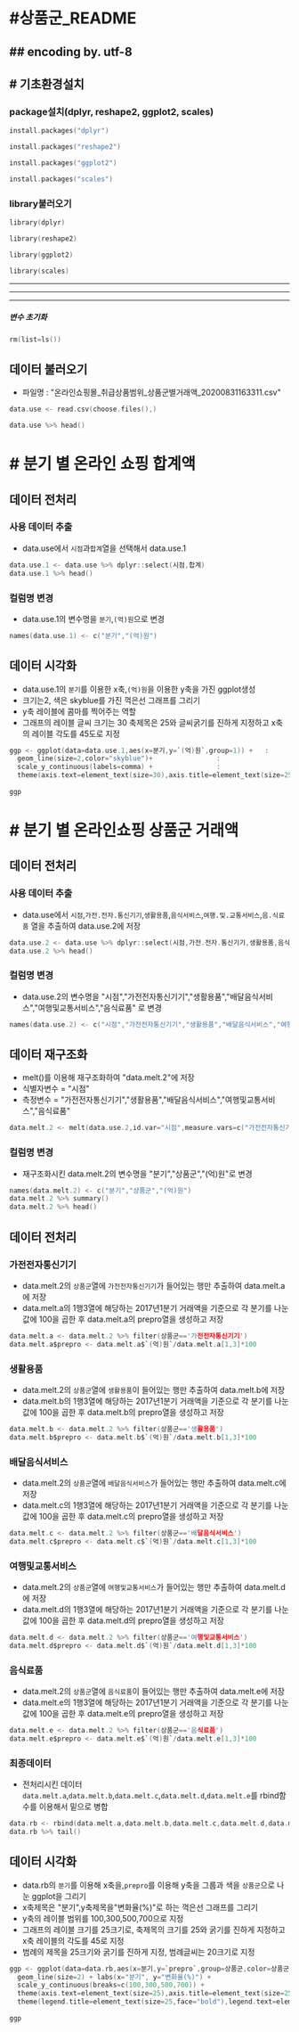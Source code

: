 # #상품군_README
## ## encoding by. utf-8

## # 기초환경설치

### package설치(dplyr, reshape2, ggplot2, scales)

```c
install.packages("dplyr")

install.packages("reshape2")

install.packages("ggplot2")

install.packages("scales")
```

### library불러오기

```c
library(dplyr)  

library(reshape2)

library(ggplot2)

library(scales)	
```
---------------------------------------------
---------------------------------------------
---------------------------------------------
##### 변수 초기화
```c
rm(list=ls())
```

## 데이터 불러오기
+ 파일명 : "온라인쇼핑몰_취급상품범위_상품군별거래액_20200831163311.csv"

```c
data.use <- read.csv(choose.files(),)

data.use %>% head()
```

# # 분기 별 온라인 쇼핑 합계액

## 데이터 전처리

### 사용 데이터 추출
+ data.use에서 `시점`과`합계`열을 선택해서 data.use.1

```c
data.use.1 <- data.use %>% dplyr::select(시점,합계)
data.use.1 %>% head()
```

### 컬럼명 변경
+ data.use.1의 변수명을 `분기`,`(억)원`으로 변경

```c
names(data.use.1) <- c("분기","(억)원")
```

## 데이터 시각화
+ data.use.1의 `분기`를 이용한 x축,`(억)원`을 이용한 y축을 가진 ggplot생성 
+ 크기는2, 색은 skyblue를 가진 꺽은선 그래프를 그리기
+ y축 레이블에 콤마를 찍어주는 역할
+ 그래프의 레이블 글씨 크기는 30 축제목은 25와 글씨굵기를 진하게 지정하고 x축의 레이블 각도를 45도로 지정

```c
ggp <- ggplot(data=data.use.1,aes(x=분기,y=`(억)원`,group=1)) +   :  
  geom_line(size=2,color="skyblue")+ 				: 
  scale_y_continuous(labels=comma) +				:  
  theme(axis.text=element_text(size=30),axis.title=element_text(size=25,face="bold"),axis.text.x=element_text(angle=45,hjust=1)) 
  
ggp 	
```



# # 분기 별 온라인쇼핑 상품군 거래액

## 데이터 전처리

### 사용 데이터 추출
+ data.use에서 `시점`,`가전.전자.통신기기`,`생활용품`,`음식서비스`,`여행.및.교통서비스`,`음.식료품` 열을 추출하여 data.use.2에 저장

```c
data.use.2 <- data.use %>% dplyr::select(시점,가전.전자.통신기기,생활용품,음식서비스,여행.및.교통서비스,음.식료품)
data.use.2 %>% head()
```

### 컬럼명 변경
+ data.use.2의 변수명을 "시점","가전전자통신기기","생활용품","배달음식서비스","여행및교통서비스","음식료품" 로 변경

```c
names(data.use.2) <- c("시점","가전전자통신기기","생활용품","배달음식서비스","여행및교통서비스","음식료품")
```

## 데이터 재구조화
+ melt()를 이용해 재구조화하여 "data.melt.2"에 저장
+ 식별자변수 = "시점"     
+ 측정변수 = "가전전자통신기기","생활용품","배달음식서비스","여행및교통서비스","음식료품"

```c
data.melt.2 <- melt(data.use.2,id.var="시점",measure.vars=c("가전전자통신기기","생활용품","배달음식서비스","여행및교통서비스","음식료품"))
```

### 컬럼명 변경
+ 재구조화시킨 data.melt.2의 변수명을 "분기","상품군","(억)원"로 변경

```c
names(data.melt.2) <- c("분기","상품군","(억)원")
data.melt.2 %>% summary()
data.melt.2 %>% head()
```

## 데이터 전처리

### 가전전자통신기기
+ data.melt.2의 `상품군`열에 `가전전자통신기기`가 들어있는 행만 추출하여 data.melt.a에 저장
+ data.melt.a의 1행3열에 해당하는 2017년1분기 거래액을 기준으로 각 분기를 나눈 값에 100을 곱한 후 data.melt.a의 prepro열을 생성하고 저장

```c
data.melt.a <- data.melt.2 %>% filter(상품군=='가전전자통신기기')
data.melt.a$prepro <- data.melt.a$`(억)원`/data.melt.a[1,3]*100
```

### 생활용품
+ data.melt.2의 `상품군`열에 `생활용품`이 들어있는 행만 추출하여 data.melt.b에 저장
+ data.melt.b의 1행3열에 해당하는 2017년1분기 거래액을 기준으로 각 분기를 나눈 값에 100을 곱한 후 data.melt.b의 prepro열을 생성하고 저장

```c
data.melt.b <- data.melt.2 %>% filter(상품군=='생활용품')
data.melt.b$prepro <- data.melt.b$`(억)원`/data.melt.b[1,3]*100
```

### 배달음식서비스
+ data.melt.2의 `상품군`열에 `배달음식서비스`가 들어있는 행만 추출하여 data.melt.c에 저장
+ data.melt.c의 1행3열에 해당하는 2017년1분기 거래액을 기준으로 각 분기를 나눈 값에 100을 곱한 후 data.melt.c의 prepro열을 생성하고 저장

```c
data.melt.c <- data.melt.2 %>% filter(상품군=='배달음식서비스')
data.melt.c$prepro <- data.melt.c$`(억)원`/data.melt.c[1,3]*100
```

### 여행및교통서비스
+ data.melt.2의 `상품군`열에 `여행및교통서비스`가 들어있는 행만 추출하여 data.melt.d에 저장
+ data.melt.d의 1행3열에 해당하는 2017년1분기 거래액을 기준으로 각 분기를 나눈 값에 100을 곱한 후 data.melt.d의 prepro열을 생성하고 저장

```c
data.melt.d <- data.melt.2 %>% filter(상품군=='여행및교통서비스')
data.melt.d$prepro <- data.melt.d$`(억)원`/data.melt.d[1,3]*100
```

### 음식료품
+ data.melt.2의 `상품군`열에 `음식료품`이 들어있는 행만 추출하여 data.melt.e에 저장
+ data.melt.e의 1행3열에 해당하는 2017년1분기 거래액을 기준으로 각 분기를 나눈 값에 100을 곱한 후 data.melt.e의 prepro열을 생성하고 저장

```c
data.melt.e <- data.melt.2 %>% filter(상품군=='음식료품')
data.melt.e$prepro <- data.melt.e$`(억)원`/data.melt.e[1,3]*100
```

### 최종데이터 
+ 전처리시킨 데이터 `data.melt.a`,`data.melt.b`,`data.melt.c`,`data.melt.d`,`data.melt.e`를 rbind함수를 이용해서 밑으로 병합

```c
data.rb <- rbind(data.melt.a,data.melt.b,data.melt.c,data.melt.d,data.melt.e)
data.rb %>% tail()
```

## 데이터 시각화 ##
+ data.rb의 `분기`를 이용해 x축을,`prepro`를 이용해 y축을 그룹과 색을 `상품군`으로 나눈 ggplot을 그리기
+ x축제목은 "분기",y축제목을"변화율(%)"로 하는 꺽은선 그래프를 그리기
+ y축의 레이블 범위를 100,300,500,700으로 지정
+ 그래프의 레이블 크기를 25크기로, 축제목의 크기를 25와 굵기를 진하게 지정하고 x축 레이블의 각도를 45로 지정
+ 범례의 제목을 25크기와 굵기를 진하게 지정, 범례글씨는 20크기로 지정

```c
ggp <- ggplot(data=data.rb,aes(x=분기,y=`prepro`,group=상품군,color=상품군)) +
  geom_line(size=2) + labs(x="분기", y="변화율(%)") +
  scale_y_continuous(breaks=c(100,300,500,700)) +
  theme(axis.text=element_text(size=25),axis.title=element_text(size=25,face="bold"),axis.text.x=element_text(angle=45,hjust=1)) +
  theme(legend.title=element_text(size=25,face="bold"),legend.text=element_text(size=20))
  
ggp
```
